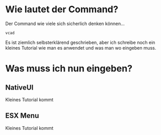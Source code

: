 # Wie lautet der Command?

Der Command wie viele sich sicherlich denken können...

`vcad`

Es ist ziemlich selbsterklärend geschrieben, aber ich schreibe noch ein kleines Tutorial wie man es anwendet und was man wo eingeben muss.

# Was muss ich nun eingeben?

## NativeUI
 Kleines Tutorial kommt

## ESX Menu
 Kleines Tutorial kommt